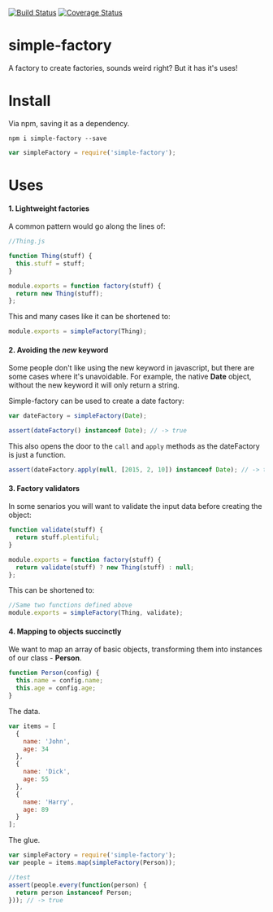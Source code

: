 [![Build Status](https://travis-ci.org/bmullan91/simple-factory.svg?branch=master)](https://travis-ci.org/bmullan91/simple-factory) [![Coverage Status](https://img.shields.io/coveralls/bmullan91/simple-factory.svg)](https://coveralls.io/r/bmullan91/simple-factory?branch=master)

# simple-factory

A factory to create factories, sounds weird right? But it has it's uses!

# Install

Via npm, saving it as a dependency.

    npm i simple-factory --save

```js
var simpleFactory = require('simple-factory');
```

# Uses

#### 1. Lightweight factories

A common pattern would go along the lines of:

```js
//Thing.js

function Thing(stuff) {
  this.stuff = stuff;
}

module.exports = function factory(stuff) {
  return new Thing(stuff);
};
```

This and many cases like it can be shortened to:

```js
module.exports = simpleFactory(Thing);
```

#### 2. Avoiding the *new* keyword

Some people don't like using the new keyword in javascript, but there are some cases where it's unavoidable.
For example, the native **Date** object, without the new keyword it will only return a string. 

Simple-factory can be used to create a date factory:

```js
var dateFactory = simpleFactory(Date);

assert(dateFactory() instanceof Date); // -> true
``` 

This also opens the door to the `call` and `apply` methods as the dateFactory is just a function.

```js
assert(dateFactory.apply(null, [2015, 2, 10]) instanceof Date); // -> true
```


#### 3. Factory validators

In some senarios you will want to validate the input data before creating the object:

```js
function validate(stuff) {
  return stuff.plentiful;
}

module.exports = function factory(stuff) {
  return validate(stuff) ? new Thing(stuff) : null;
};
```

This can be shortened to:

```js
//Same two functions defined above
module.exports = simpleFactory(Thing, validate);
```

#### 4. Mapping to objects succinctly 

We want to map an array of basic objects, transforming them into instances of our class -  **Person**.

```js
function Person(config) {
  this.name = config.name;
  this.age = config.age;
}
```
The data.
```js 
var items = [
  {
    name: 'John',
    age: 34
  },
  {
    name: 'Dick',
    age: 55
  },
  {
    name: 'Harry',
    age: 89
  }
];
```

The glue.

```js
var simpleFactory = require('simple-factory');
var people = items.map(simpleFactory(Person));

//test
assert(people.every(function(person) {
  return person instanceof Person;
})); // -> true
```
